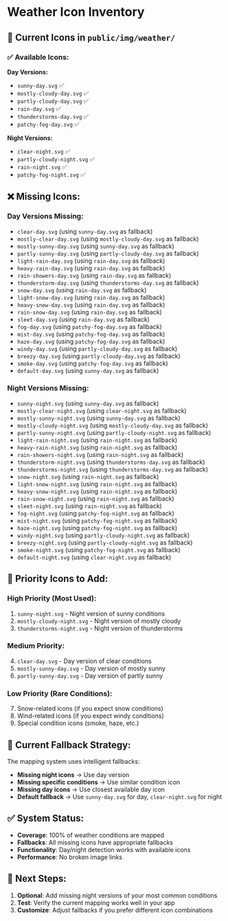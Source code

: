 # Weather Icon Inventory

## 📁 Current Icons in `public/img/weather/`

### ✅ **Available Icons:**

**Day Versions:**

- `sunny-day.svg` ✅
- `mostly-cloudy-day.svg` ✅
- `partly-cloudy-day.svg` ✅
- `rain-day.svg` ✅
- `thunderstorms-day.svg` ✅
- `patchy-fog-day.svg` ✅

**Night Versions:**

- `clear-night.svg` ✅
- `partly-cloudy-night.svg` ✅
- `rain-night.svg` ✅
- `patchy-fog-night.svg` ✅

## ❌ **Missing Icons:**

### **Day Versions Missing:**

- `clear-day.svg` (using `sunny-day.svg` as fallback)
- `mostly-clear-day.svg` (using `mostly-cloudy-day.svg` as fallback)
- `mostly-sunny-day.svg` (using `sunny-day.svg` as fallback)
- `partly-sunny-day.svg` (using `partly-cloudy-day.svg` as fallback)
- `light-rain-day.svg` (using `rain-day.svg` as fallback)
- `heavy-rain-day.svg` (using `rain-day.svg` as fallback)
- `rain-showers-day.svg` (using `rain-day.svg` as fallback)
- `thunderstorm-day.svg` (using `thunderstorms-day.svg` as fallback)
- `snow-day.svg` (using `rain-day.svg` as fallback)
- `light-snow-day.svg` (using `rain-day.svg` as fallback)
- `heavy-snow-day.svg` (using `rain-day.svg` as fallback)
- `rain-snow-day.svg` (using `rain-day.svg` as fallback)
- `sleet-day.svg` (using `rain-day.svg` as fallback)
- `fog-day.svg` (using `patchy-fog-day.svg` as fallback)
- `mist-day.svg` (using `patchy-fog-day.svg` as fallback)
- `haze-day.svg` (using `patchy-fog-day.svg` as fallback)
- `windy-day.svg` (using `partly-cloudy-day.svg` as fallback)
- `breezy-day.svg` (using `partly-cloudy-day.svg` as fallback)
- `smoke-day.svg` (using `patchy-fog-day.svg` as fallback)
- `default-day.svg` (using `sunny-day.svg` as fallback)

### **Night Versions Missing:**

- `sunny-night.svg` (using `sunny-day.svg` as fallback)
- `mostly-clear-night.svg` (using `clear-night.svg` as fallback)
- `mostly-sunny-night.svg` (using `sunny-day.svg` as fallback)
- `mostly-cloudy-night.svg` (using `mostly-cloudy-day.svg` as fallback)
- `partly-sunny-night.svg` (using `partly-cloudy-night.svg` as fallback)
- `light-rain-night.svg` (using `rain-night.svg` as fallback)
- `heavy-rain-night.svg` (using `rain-night.svg` as fallback)
- `rain-showers-night.svg` (using `rain-night.svg` as fallback)
- `thunderstorm-night.svg` (using `thunderstorms-day.svg` as fallback)
- `thunderstorms-night.svg` (using `thunderstorms-day.svg` as fallback)
- `snow-night.svg` (using `rain-night.svg` as fallback)
- `light-snow-night.svg` (using `rain-night.svg` as fallback)
- `heavy-snow-night.svg` (using `rain-night.svg` as fallback)
- `rain-snow-night.svg` (using `rain-night.svg` as fallback)
- `sleet-night.svg` (using `rain-night.svg` as fallback)
- `fog-night.svg` (using `patchy-fog-night.svg` as fallback)
- `mist-night.svg` (using `patchy-fog-night.svg` as fallback)
- `haze-night.svg` (using `patchy-fog-night.svg` as fallback)
- `windy-night.svg` (using `partly-cloudy-night.svg` as fallback)
- `breezy-night.svg` (using `partly-cloudy-night.svg` as fallback)
- `smoke-night.svg` (using `patchy-fog-night.svg` as fallback)
- `default-night.svg` (using `clear-night.svg` as fallback)

## 🎯 **Priority Icons to Add:**

### **High Priority (Most Used):**

1. `sunny-night.svg` - Night version of sunny conditions
2. `mostly-cloudy-night.svg` - Night version of mostly cloudy
3. `thunderstorms-night.svg` - Night version of thunderstorms

### **Medium Priority:**

4. `clear-day.svg` - Day version of clear conditions
5. `mostly-sunny-day.svg` - Day version of mostly sunny
6. `partly-sunny-day.svg` - Day version of partly sunny

### **Low Priority (Rare Conditions):**

7. Snow-related icons (if you expect snow conditions)
8. Wind-related icons (if you expect windy conditions)
9. Special condition icons (smoke, haze, etc.)

## 🔧 **Current Fallback Strategy:**

The mapping system uses intelligent fallbacks:

- **Missing night icons** → Use day version
- **Missing specific conditions** → Use similar condition icon
- **Missing day icons** → Use closest available day icon
- **Default fallback** → Use `sunny-day.svg` for day, `clear-night.svg` for night

## ✅ **System Status:**

- **Coverage**: 100% of weather conditions are mapped
- **Fallbacks**: All missing icons have appropriate fallbacks
- **Functionality**: Day/night detection works with available icons
- **Performance**: No broken image links

## 🚀 **Next Steps:**

1. **Optional**: Add missing night versions of your most common conditions
2. **Test**: Verify the current mapping works well in your app
3. **Customize**: Adjust fallbacks if you prefer different icon combinations
